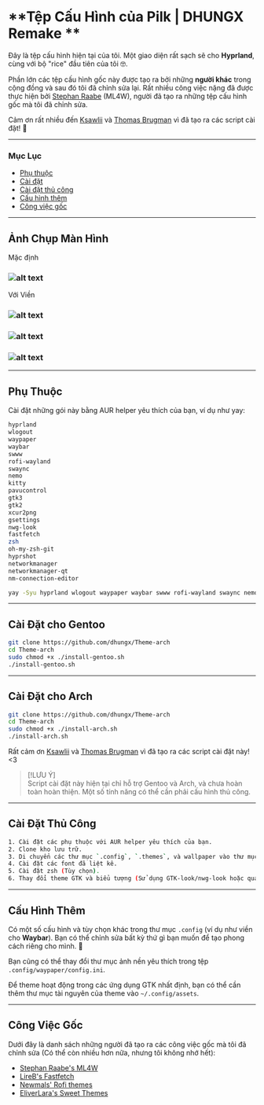 
# **Tệp Cấu Hình của Pilk  | DHUNGX Remake **

Đây là tệp cấu hình hiện tại của tôi. Một giao diện rất sạch sẽ cho **Hyprland**, cùng với bộ "rice" đầu tiên của tôi 🤓.

Phần lớn các tệp cấu hình gốc này được tạo ra bởi những **người khác** trong cộng đồng và sau đó tôi đã chỉnh sửa lại. Rất nhiều công việc nặng đã được thực hiện bởi [Stephan Raabe](https://github.com/mylinuxforwork) (ML4W), người đã tạo ra những tệp cấu hình gốc mà tôi đã chỉnh sửa.

Cảm ơn rất nhiều đến [Ksawlii](https://github.com/Ksawlii) và [Thomas Brugman](https://github.com/Githubguy132010) vì đã tạo ra các script cài đặt! 💙

---

### **Mục Lục**
- [Phụ thuộc](https://github.com/dhungx/Theme-arch#dependencies)
- [Cài đặt](https://github.com/dhungx/Theme-arch#installation)
- [Cài đặt thủ công](https://github.com/dhungx/Theme-arch#manual-installation)
- [Cấu hình thêm](https://github.com/dhungx/Theme-arch#extra-configuration)
- [Công việc gốc](https://github.com/dhungx/Theme-arch#original-work)

---

## **Ảnh Chụp Màn Hình**
Mặc định  
### ![alt text](https://github.com/dhungx/Theme-arch/blob/master/screenshots/Sreenshot3.png)

Với Viền  
### ![alt text](https://github.com/dhungx/Theme-arch/blob/master/screenshots/Screenshot1.png)

### ![alt text](https://github.com/dhungx/Theme-arch/blob/master/screenshots/sc2.gif)

### ![alt text](https://github.com/dhungx/Theme-arch/blob/master/screenshots/sc1.gif)

---

## **Phụ Thuộc**
Cài đặt những gói này bằng AUR helper yêu thích của bạn, ví dụ như yay:
```bash
hyprland
wlogout
waypaper
waybar
swww
rofi-wayland
swaync
nemo
kitty
pavucontrol
gtk3
gtk2
xcur2png
gsettings
nwg-look
fastfetch
zsh
oh-my-zsh-git
hyprshot
networkmanager
networkmanager-qt
nm-connection-editor
```

```bash
yay -Syu hyprland wlogout waypaper waybar swww rofi-wayland swaync nemo kitty pavucontrol gtk3 gtk2 xcur2png gsettings-qt nwg-look fastfetch zsh oh-my-zsh-git hyprshot networkmanager networkmanager-qt nm-connection-editor
```

---

## **Cài Đặt cho Gentoo**
```bash
git clone https://github.com/dhungx/Theme-arch
cd Theme-arch
sudo chmod +x ./install-gentoo.sh
./install-gentoo.sh
```

---

## **Cài Đặt cho Arch**
```bash
git clone https://github.com/dhungx/Theme-arch
cd Theme-arch
sudo chmod +x ./install-arch.sh
./install-arch.sh
```

Rất cảm ơn [Ksawlii](https://github.com/Ksawlii) và [Thomas Brugman](https://github.com/Githubguy132010) vì đã tạo ra các script cài đặt này! <3

> [!LƯU Ý]  
> Script cài đặt này hiện tại chỉ hỗ trợ Gentoo và Arch, và chưa hoàn toàn hoàn thiện. Một số tính năng có thể cần phải cấu hình thủ công.

---

## **Cài Đặt Thủ Công**
```bash
1. Cài đặt các phụ thuộc với AUR helper yêu thích của bạn.
2. Clone kho lưu trữ.
3. Di chuyển các thư mục `.config`, `.themes`, và wallpaper vào thư mục người dùng của bạn.
4. Cài đặt các font đã liệt kê.
5. Cài đặt zsh (Tùy chọn).
6. Thay đổi theme GTK và biểu tượng (Sử dụng GTK-look/nwg-look hoặc qua terminal).
```

---

## **Cấu Hình Thêm**
Có một số cấu hình và tùy chọn khác trong thư mục `.config` (ví dụ như viền cho **Waybar**). Bạn có thể chỉnh sửa bất kỳ thứ gì bạn muốn để tạo phong cách riêng cho mình. 🥰

Bạn cũng có thể thay đổi thư mục ảnh nền yêu thích trong tệp `.config/waypaper/config.ini`.

Để theme hoạt động trong các ứng dụng GTK nhất định, bạn có thể cần thêm thư mục tài nguyên của theme vào `~/.config/assets`.

---

## **Công Việc Gốc**
Dưới đây là danh sách những người đã tạo ra các công việc gốc mà tôi đã chỉnh sửa (Có thể còn nhiều hơn nữa, nhưng tôi không nhớ hết):

- [Stephan Raabe's ML4W](https://github.com/mylinuxforwork)
- [LireB's Fastfetch](https://github.com/LierB/fastfetch)
- [Newmals' Rofi themes](https://github.com/newmanls/rofi-themes-collection)
- [EliverLara's Sweet Themes](https://github.com/EliverLara/Sweet)
